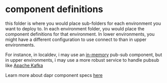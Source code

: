 # component definitions

this folder is where you would place sub-folders for each environment you want to deploy to. In each environment folder, you would place the component definitions for that environment. In lower environments, you might have a different configuration to use connect to than in upper environments.

For instance, in localdev, i may use an [in-memory](https://docs.dapr.io/reference/components-reference/supported-pubsub/setup-inmemory/) pub-sub component, but in upper environments, i may use a more robust service to handle pubsub like [Apache Kafka](https://docs.dapr.io/reference/components-reference/supported-pubsub/setup-apache-kafka/)

Learn more about dapr component specs [here](https://docs.dapr.io/reference/components-reference/)